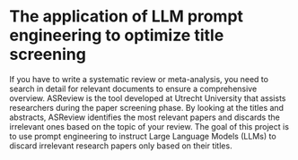 # The application of LLM prompt engineering to optimize title screening 
If you have to write a systematic review or meta-analysis, you need to search in detail for relevant documents to ensure a comprehensive overview. ASReview is the tool developed at Utrecht University that assists researchers during the paper screening phase. By looking at the titles and abstracts, ASReview identifies the most relevant papers and discards the irrelevant ones based on the topic of your review.
The goal of this project is to use prompt engineering to instruct Large Language Models (LLMs) to discard irrelevant research papers only based on their titles. 
